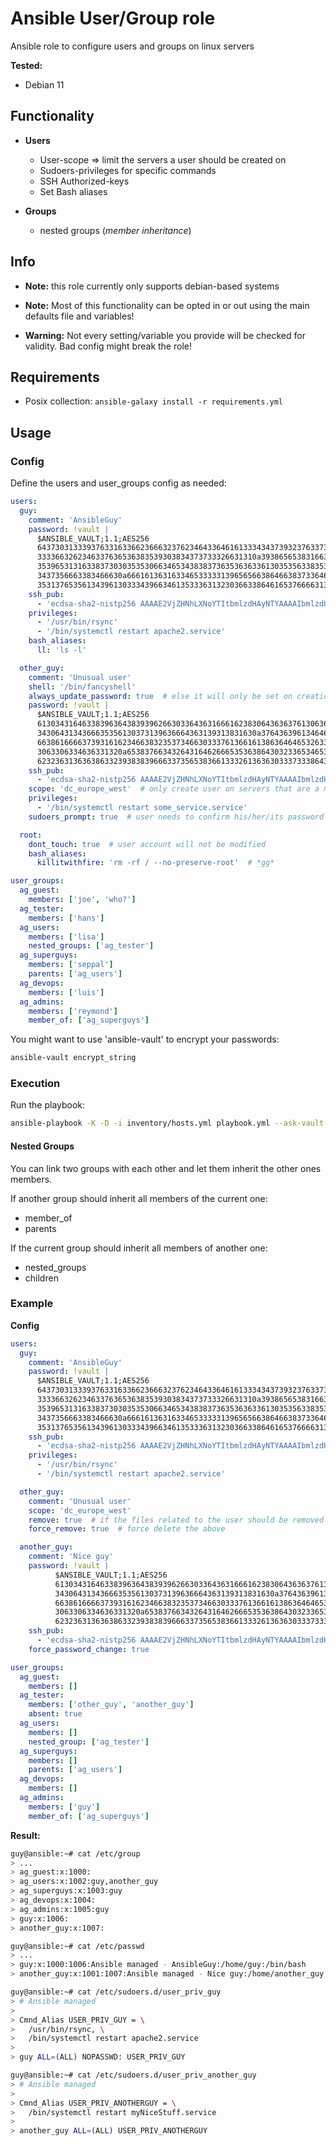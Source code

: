 # Ansible User/Group role

Ansible role to configure users and groups on linux servers 


**Tested:**
* Debian 11

## Functionality

* **Users**
  * User-scope => limit the servers a user should be created on
  * Sudoers-privileges for specific commands
  * SSH Authorized-keys
  * Set Bash aliases


* **Groups**
  * nested groups (_member inheritance_)

## Info

* **Note:** this role currently only supports debian-based systems


* **Note:** Most of this functionality can be opted in or out using the main defaults file and variables!


* **Warning:** Not every setting/variable you provide will be checked for validity. Bad config might break the role!


## Requirements

* Posix collection: ```ansible-galaxy install -r requirements.yml```


## Usage

### Config

Define the users and user_groups config as needed:
```yaml
users:
  guy:
    comment: 'AnsibleGuy'
    password: !vault |
      $ANSIBLE_VAULT;1.1;AES256
      64373031333937633163366236663237623464336461613334343739323763373330393930666331
      3333663262346337636536383539303834373733326631310a393865653831663238383937626238
      35396531316338373030353530663465343838373635363633613035356338353366373231343264
      3437356663383466630a666161363163346533333139656566386466383733646134616166376638
      35313765356134396130333439663461353336313230366338646165376666313232
    ssh_pub:
      - 'ecdsa-sha2-nistp256 AAAAE2VjZHNhLXNoYTItbmlzdHAyNTYAAAAIbmlzdHAyNTYAAABBBKkIlii1iJM240yPSPS5WhrdQwGFa7BTJZ59ia40wgVWjjg1JlTtr9K2W66fNb2zNO7tLkaNzPddMEsov2bJAno= guy@ansibleguy.net'
    privileges:
      - '/usr/bin/rsync'
      - '/bin/systemctl restart apache2.service'
    bash_aliases:
      ll: 'ls -l'

  other_guy:
    comment: 'Unusual user'
    shell: '/bin/fancyshell'
    always_update_password: true  # else it will only be set on creation
    password: !vault |
      $ANSIBLE_VAULT;1.1;AES256
      61303431646338396364383939626630336436316661623830643636376130636163356234333464
      3430643134366635356130373139636664363139313831630a376436396134646665306361366464
      66386166663739316162346638323537346630333761366161386364646532633434613964396264
      3063306334636331320a653837663432643164626665353638643032336534653239666534373562
      62323631363638633239383839666337356538366133326136363033373338643138
    ssh_pub:
      - 'ecdsa-sha2-nistp256 AAAAE2VjZHNhLXNoYTItbmlzdHAyNTYAAAAIbmlzdHAyNTYAAABBBBxS1MoeqDyN6+ZKsnLJHIA0/5nVQ6+a1Bgwknx3U7lGlqFIki/HgUX089YUzhbEKcxzTlR3Ji+gLnxhBZhe700= other@ansibleguy.net'
    scope: 'dc_europe_west'  # only create user on servers that are a member of the inventory-group 'dc_europe_west'
    privileges:
      - '/bin/systemctl restart some_service.service'
    sudoers_prompt: true  # user needs to confirm his/her/its password if running the listed commands via 'sudo'

  root:
    dont_touch: true  # user account will not be modified
    bash_aliases:
      killitwithfire: 'rm -rf / --no-preserve-root'  # *gg*

user_groups:
  ag_guest:
    members: ['joe', 'who?']
  ag_tester:
    members: ['hans']
  ag_users:
    members: ['lisa']
    nested_groups: ['ag_tester']
  ag_superguys:
    members: ['seppal']
    parents: ['ag_users']
  ag_devops:
    members: ['luis']
  ag_admins:
    members: ['reymond']
    member_of: ['ag_superguys']
```

You might want to use 'ansible-vault' to encrypt your passwords:
```bash
ansible-vault encrypt_string
```

### Execution

Run the playbook:
```bash
ansible-playbook -K -D -i inventory/hosts.yml playbook.yml --ask-vault-pass
```

#### Nested Groups
You can link two groups with each other and let them inherit the other ones members.

If another group should inherit all members of the current one:
* member_of
* parents

If the current group should inherit all members of another one:
* nested_groups
* children


### Example


**Config**
```yaml
users:
  guy:
    comment: 'AnsibleGuy'
    password: !vault |
      $ANSIBLE_VAULT;1.1;AES256
      64373031333937633163366236663237623464336461613334343739323763373330393930666331
      3333663262346337636536383539303834373733326631310a393865653831663238383937626238
      35396531316338373030353530663465343838373635363633613035356338353366373231343264
      3437356663383466630a666161363163346533333139656566386466383733646134616166376638
      35313765356134396130333439663461353336313230366338646165376666313232
    ssh_pub:
      - 'ecdsa-sha2-nistp256 AAAAE2VjZHNhLXNoYTItbmlzdHAyNTYAAAAIbmlzdHAyNTYAAABBBKkIlii1iJM240yPSPS5WhrdQwGFa7BTJZ59ia40wgVWjjg1JlTtr9K2W66fNb2zNO7tLkaNzPddMEsov2bJAno= guy@ansibleguy.net'
    privileges:
      - '/usr/bin/rsync'
      - '/bin/systemctl restart apache2.service'

  other_guy:
    comment: 'Unusual user'
    scope: 'dc_europe_west'
    remove: true  # if the files related to the user should be removed once he/she/it gets deleted
    force_remove: true  # force delete the above

  another_guy:
    comment: 'Nice guy'
    password: !vault |
          $ANSIBLE_VAULT;1.1;AES256
          61303431646338396364383939626630336436316661623830643636376130636163356234333464
          3430643134366635356130373139636664363139313831630a376436396134646665306361366464
          66386166663739316162346638323537346630333761366161386364646532633434613964396264
          3063306334636331320a653837663432643164626665353638643032336534653239666534373562
          62323631363638633239383839666337356538366133326136363033373338643138
    ssh_pub:
      - 'ecdsa-sha2-nistp256 AAAAE2VjZHNhLXNoYTItbmlzdHAyNTYAAAAIbmlzdHAyNTYAAABBBBcfYHDR8O4A9uIHnw3v25rDPtqDlRmFIyJc1fxZx90K6BUNXV+TTkFH836EftHVAaMdlMZSfNm9O+o0UbrvbaI= another@ansibleguy.net'
    force_password_change: true

user_groups:
  ag_guest:
    members: []
  ag_tester:
    members: ['other_guy', 'another_guy']
    absent: true
  ag_users:
    members: []
    nested_group: ['ag_tester']
  ag_superguys:
    members: []
    parents: ['ag_users']
  ag_devops:
    members: []
  ag_admins:
    members: ['guy']
    member_of: ['ag_superguys']

```

**Result:**
```bash
guy@ansible:~# cat /etc/group
> ...
> ag_guest:x:1000:
> ag_users:x:1002:guy,another_guy
> ag_superguys:x:1003:guy
> ag_devops:x:1004:
> ag_admins:x:1005:guy
> guy:x:1006:
> another_guy:x:1007:

guy@ansible:~# cat /etc/passwd
> ...
> guy:x:1000:1006:Ansible managed - AnsibleGuy:/home/guy:/bin/bash
> another_guy:x:1001:1007:Ansible managed - Nice guy:/home/another_guy:/bin/bash

guy@ansible:~# cat /etc/sudoers.d/user_priv_guy 
> # Ansible managed
> 
> Cmnd_Alias USER_PRIV_GUY = \
>   /usr/bin/rsync, \
>   /bin/systemctl restart apache2.service
> 
> guy ALL=(ALL) NOPASSWD: USER_PRIV_GUY

guy@ansible:~# cat /etc/sudoers.d/user_priv_another_guy 
> # Ansible managed
> 
> Cmnd_Alias USER_PRIV_ANOTHERGUY = \
>   /bin/systemctl restart myNiceStuff.service
> 
> another_guy ALL=(ALL) USER_PRIV_ANOTHERGUY
```